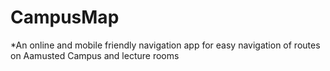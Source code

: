# CampusMap

*An online and mobile friendly navigation app for easy navigation of routes on Aamusted Campus and lecture rooms

